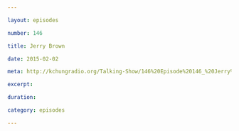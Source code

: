 ```yaml
---

layout: episodes

number: 146

title: Jerry Brown

date: 2015-02-02

meta: http://kchungradio.org/Talking-Show/146%20Episode%20146_%20Jerry%20Brown.mp3

excerpt: 

duration: 

category: episodes

---
```


